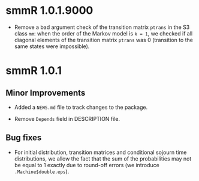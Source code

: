 # smmR 1.0.1.9000

* Remove a bad argument check of the transition matrix `ptrans` in the S3 
class `mm`: when the order of the Markov model is `k = 1`, we checked if all 
diagonal elements of the transition matrix `ptrans` was 0 (transition to the 
same states were impossible).

# smmR 1.0.1

## Minor Improvements

* Added a `NEWS.md` file to track changes to the package.

* Remove `Depends` field in DESCRIPTION file.

## Bug fixes

* For initial distribution, transition matrices and conditional sojourn time 
distributions, we allow the fact that the sum of the probabilities may not be 
equal to 1 exactly due to round-off errors (we introduce `.Machine$double.eps`).